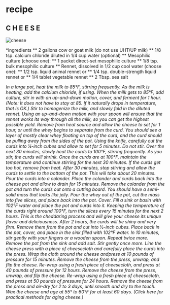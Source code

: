 # recipe
## C H E E S E

![cheese](https://www.google.com/url?sa=i&url=https%3A%2F%2Fknowyourmeme.com%2Fmemes%2Ffather-i-crave-cheddar&psig=AOvVaw3odKn3M_lwn18VrnXqiBpP&ust=1614473982146000&source=images&cd=vfe&ved=0CAIQjRxqFwoTCJjarbTuiO8CFQAAAAAdAAAAABAD)

*ingredients
** 2 gallons cow or goat milk (do not use UHT/UP milk)
** 1/8 tsp. calcium chloride diluted in 1/4 cup water (optional)
** Mesophilic culture (choose one):
** 1 packet direct-set mesophilic culture
** 1/8 tsp. bulk mesophilic culture
** Rennet, dissolved in 1/2 cup cool water (choose one):
** 1/2 tsp. liquid animal rennet or
** 1/4 tsp. double-strength liquid rennet or
** 1/4 tablet vegetable rennet
** 2 Tbsp. sea salt


*In a large pot, heat the milk to 85°F, stirring frequently.*
*As the milk is heating, add the calcium chloride, if using.*
*When the milk gets to 85°F, add culture, stir in with an up-and-down motion, cover, and ferment for 1 hour. (Note: It does not have to stay at 85. If it naturally drops in temperature, that is OK.)*
*Stir to homogenize the milk, and slowly fold in the diluted rennet. Using an up-and-down motion with your spoon will ensure that the rennet works its way through all the milk, so you can get the highest possible yield.*
*Remove from heat source and allow the cheese to set for 1 hour, or until the whey begins to separate from the curd. You should see a layer of mostly clear whey floating on top of the curd, and the curd should be pulling away from the sides of the pot.*
*Using the knife, carefully cut the curds into ¼-inch cubes and allow to set for 5 minutes. Do not stir.*
*Over the next 30 minutes, slowly heat the curds to 100°F, stirring frequently. As you stir, the curds will shrink.*
*Once the curds are at 100°F, maintain the temperature and continue stirring for the next 30 minutes. If the curds get too hot, remove from heat.*
*After 30 minutes, stop stirring and allow the curds to settle to the bottom of the pot. This will take about 20 minutes.*
*Pour the curds into a colander. Place the colander and curds back into the cheese pot and allow to drain for 15 minutes.*
*Remove the colander from the pot and turn the curds out onto a cutting board. You should have a semi-solid mass that looks like jelly. Pour the whey out of the pot, cut the mass into five slices, and place back into the pot. Cover.*
*Fill a sink or basin with 102°F water and place the pot and curds into it. Keeping the temperature of the curds right around 100°F, turn the slices every 15 minutes for the next 2 hours. This is the cheddaring process and will give your cheese its unique flavor and deliciousness.*
*After 2 hours, the curds will be shiny and very firm. Remove them from the pot and cut into ½-inch cubes. Place back in the pot, cover, and place in the sink filled with 102°F water.*
*In 10 minutes, stir gently with your fingers or a wooden spoon. Repeat twice more.*
*Remove the pot from the sink and add salt. Stir gently once more.*
*Line the cheese press with a piece of cheesecloth and carefully place the curds into the press. Wrap the cloth around the cheese andpress at 10 pounds of pressure for 15 minutes.*
*Remove the cheese from the press, unwrap, and flip the cheese. Re-wrap using a fresh piece of cheesecloth, and press at 40 pounds of pressure for 12 hours.*
*Remove the cheese from the press, unwrap, and flip the cheese. Re-wrap using a fresh piece of cheesecloth, and press at 50 pounds of pressure for 24 hours.*
*Remove the cheese from the press and air-dry for 2 to 3 days, until smooth and dry to the touch.*
*Wax the cheese and age at 55° to 60°F for at least 60 days. (Click here for practical methods for aging cheese.)*